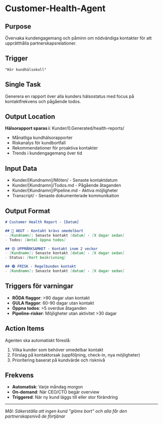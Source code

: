 # Customer-Health-Agent

## Purpose
Övervaka kundengagemang och påminn om nödvändiga kontakter för att upprätthålla partnerskapsrelationer.

## Trigger
`"Kör kundhälsokoll"`

## Single Task
Generera en rapport över alla kunders hälsostatus med focus på kontaktfrekvens och pågående todos.

## Output Location
**Hälsorapport sparas i**: Kunder/0.Generated/health-reports/
- Månatliga kundhälsorapporter
- Riskanalys för kundbortfall
- Rekommendationer för proaktiva kontakter
- Trends i kundengagemang över tid

## Input Data
- Kunder/[Kundnamn]/Möten/ - Senaste kontaktdatum
- Kunder/[Kundnamn]/Todos.md - Pågående åtaganden
- Kunder/[Kundnamn]/Pipeline.md - Aktiva möjligheter
- Transcript/ - Senaste dokumenterade kommunikation

## Output Format
```markdown
# Customer Health Report - [Datum]

## 🔴 AKUT - Kontakt krävs omedelbart
- [Kundnamn]: Senaste kontakt [datum] - [X dagar sedan]
- Todos: [Antal öppna todos]

## 🟡 UPPMÄRKSAMHET - Kontakt inom 2 veckor  
- [Kundnamn]: Senaste kontakt [datum] - [X dagar sedan]
- Status: [Kort beskrivning]

## 🟢 FRISK - Regelbunden kontakt
- [Kundnamn]: Senaste kontakt [datum] - [X dagar sedan]
```

## Triggers för varningar
- **RÖDA flaggor**: >90 dagar utan kontakt
- **GULA flaggor**: 60-90 dagar utan kontakt
- **Öppna todos**: >5 overdue åtaganden
- **Pipeline-risker**: Möjligheter utan aktivitet >30 dagar

## Action Items
Agenten ska automatiskt föreslå:
1. Vilka kunder som behöver omedelbar kontakt
2. Förslag på kontaktorsak (uppföljning, check-in, nya möjligheter)
3. Prioritering baserat på kundvärde och risknivå

## Frekvens
- **Automatisk**: Varje måndag morgon
- **On-demand**: När CEO/CTO begär overview
- **Triggered**: När ny kund läggs till eller stor förändring

---
*Mål: Säkerställa att ingen kund "glöms bort" och alla får den partnerskapsnivå de förtjänar*